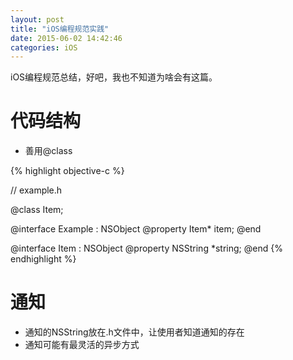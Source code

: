 ```yaml
---
layout: post
title: "iOS编程规范实践"
date: 2015-06-02 14:42:46
categories: iOS
---
```


iOS编程规范总结，好吧，我也不知道为啥会有这篇。

# 代码结构

+ 善用@class

{% highlight objective-c %}

// example.h

@class Item;

@interface Example : NSObject
@property Item* item;
@end

@interface Item : NSObject
@property NSString *string;
@end
{% endhighlight %}

# 通知
+ 通知的NSString放在.h文件中，让使用者知道通知的存在
+ 通知可能有最灵活的异步方式

